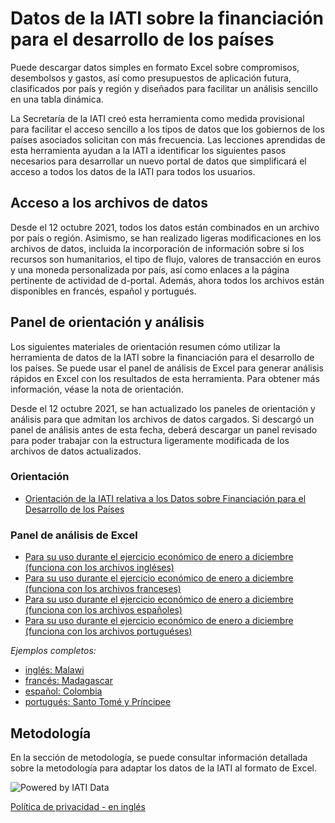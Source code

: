 # Datos de la IATI sobre la financiación para el desarrollo de los países

Puede descargar datos simples en formato Excel sobre compromisos, desembolsos y gastos, así como presupuestos de aplicación futura, clasificados por país y región y diseñados para facilitar un análisis sencillo en una tabla dinámica.

La Secretaría de la IATI creó esta herramienta como medida provisional para facilitar el acceso sencillo a los tipos de datos que los gobiernos de los países asociados solicitan con más frecuencia. Las lecciones aprendidas de esta herramienta ayudan a la IATI a identificar los siguientes pasos necesarios para desarrollar un nuevo portal de datos que simplificará el acceso a todos los datos de la IATI para todos los usuarios.

## Acceso a los archivos de datos

Desde el 12 octubre 2021, todos los datos están combinados en un archivo por país o región. Asimismo, se han realizado ligeras modificaciones en los archivos de datos, incluida la incorporación de información sobre si los recursos son humanitarios, el tipo de flujo, valores de transacción en euros y una moneda personalizada por país, así como enlaces a la página pertinente de actividad de d-portal. Además, ahora todos los archivos están disponibles en francés, español y portugués.

<DownloadFile />

## Panel de orientación y análisis

Los siguientes materiales de orientación resumen cómo utilizar la herramienta de datos de la IATI sobre la financiación para el desarrollo de los países. Se puede usar el panel de análisis de Excel para generar análisis rápidos en Excel con los resultados de esta herramienta. Para obtener más información, véase la nota de orientación.

Desde el 12 octubre 2021, se han actualizado los paneles de orientación y análisis para que admitan los archivos de datos cargados. Si descargó un panel de análisis antes de esta fecha, deberá descargar un panel revisado para poder trabajar con la estructura ligeramente modificada de los archivos de datos actualizados.


### Orientación

* [Orientación de la IATI relativa a los Datos sobre Financiación para el Desarrollo de los Países](/guidance/IATI%20CDFD%20Guidance_v2_ES.pdf)

### Panel de análisis de Excel

* [Para su uso durante el ejercicio económico de enero a diciembre (funciona con los archivos ingléses)](/dashboards/v2%20IATI%20CDFD%20Analysis%20Dashboard_Jan-Dec.xlsx)
* [Para su uso durante el ejercicio económico de enero a diciembre (funciona con los archivos franceses)](/dashboards/v2%20Tableau%20de%20bord%20d’analyse%20de%20l’outil%20CDFD%20de%20l’IITA_Jan-Déc_FR.xlsx)
* [Para su uso durante el ejercicio económico de enero a diciembre (funciona con los archivos españoles)](/dashboards/v2%20Panel%20de%20ana%CC%81lisis_Eni-Dic_ES.xlsx)
* [Para su uso durante el ejercicio económico de enero a diciembre (funciona con los archivos portuguéses)](/dashboards/v2%20Painel%20de%20Análise%20de%20DFDP%20da%20IATI_Jan-Dez_PT.xlsx)

_Ejemplos completos:_

* [inglés: Malawi](/dashboards/v2%20IATI%20CDFD%20Analysis%20Dashboard_Jan-Dec_Malawi%20Example.xlsx)
* [francés: Madagascar](/dashboards/v2%20Tableau%20de%20bord%20d’analyse%20de%20l’outil%20CDFD%20de%20l’IITA_Jan-Déc_FR_Madagascar.xlsx)
* [español: Colombia](/dashboards/v2%20Panel%20de%20análisis_Eni-Dic_ES_Colombia.xlsx)
* [portugués: Santo Tomé y Príncipee](/dashboards/v2%20Painel%20de%20Análise%20de%20DFDP%20da%20IATI_Jan-Dez_PT_São%20Tomé%20e%20Príncipe.xlsx)

## Metodología

En la sección de metodología, se puede consultar información detallada sobre la metodología para adaptar los datos de la IATI al formato de Excel.

<p class="center-logo">
	<img src="/powered-by-iati.png" alt="Powered by IATI Data" />
</p>

[Política de privacidad - en inglés](https://iatistandard.org/en/privacy-policy/)
